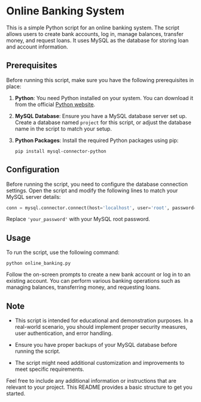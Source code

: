 
# Online Banking System

This is a simple Python script for an online banking system. The script allows users to create bank accounts, log in, manage balances, transfer money, and request loans. It uses MySQL as the database for storing loan and account information.

## Prerequisites

Before running this script, make sure you have the following prerequisites in place:

1. **Python**: You need Python installed on your system. You can download it from the official [Python website](https://www.python.org/downloads/).

2. **MySQL Database**: Ensure you have a MySQL database server set up. Create a database named `project` for this script, or adjust the database name in the script to match your setup.

3. **Python Packages**: Install the required Python packages using pip:
   ```
   pip install mysql-connector-python
   ```

## Configuration

Before running the script, you need to configure the database connection settings. Open the script and modify the following lines to match your MySQL server details:

```python
conn = mysql.connector.connect(host='localhost', user='root', password='your_password', auth_plugin='mysql_native_password')
```

Replace `'your_password'` with your MySQL root password.

## Usage

To run the script, use the following command:

```
python online_banking.py
```

Follow the on-screen prompts to create a new bank account or log in to an existing account. You can perform various banking operations such as managing balances, transferring money, and requesting loans.

## Note

- This script is intended for educational and demonstration purposes. In a real-world scenario, you should implement proper security measures, user authentication, and error handling.

- Ensure you have proper backups of your MySQL database before running the script.

- The script might need additional customization and improvements to meet specific requirements.


Feel free to include any additional information or instructions that are relevant to your project. This README provides a basic structure to get you started.
